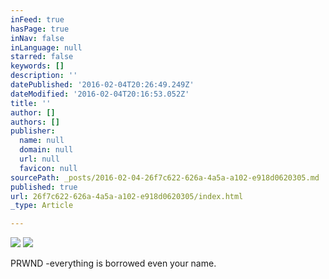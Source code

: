 ```yaml
---
inFeed: true
hasPage: true
inNav: false
inLanguage: null
starred: false
keywords: []
description: ''
datePublished: '2016-02-04T20:26:49.249Z'
dateModified: '2016-02-04T20:16:53.052Z'
title: ''
author: []
authors: []
publisher:
  name: null
  domain: null
  url: null
  favicon: null
sourcePath: _posts/2016-02-04-26f7c622-626a-4a5a-a102-e918d0620305.md
published: true
url: 26f7c622-626a-4a5a-a102-e918d0620305/index.html
_type: Article

---
```

![](https://the-grid-user-content.s3-us-west-2.amazonaws.com/923f8eff-b064-4793-8db3-7a01ff67e14d.jpg)
![](https://the-grid-user-content.s3-us-west-2.amazonaws.com/35e2608e-002f-45cb-a536-b29758f250b7.jpg)

PRWND -everything is borrowed even your name.